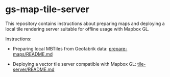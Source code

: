 gs-map-tile-server
=========
This repository contains instructions about preparing maps and deploying 
a local tile rendering server suitable for offline usage with Mapbox GL.

Instructions:
 - Preparing local MBTiles from Geofabrik data: 
   [prepare-maps/README.md](prepare-maps/README.md)

 - Deploying a vector tile server compatible with 
   Mapbox GL: [tile-server/README.md](tile-server/README.md)
